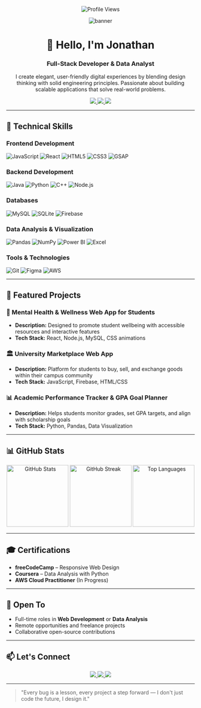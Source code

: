 <p align="center"> 
  <img src="https://komarev.com/ghpvc/?username=TechElevate-coder&label=Profile%20views&color=0e75b6&style=flat" alt="Profile Views" /> 
</p>

<!-- Banner / GIF -->
<p align="center">
  <img src="https://i.ibb.co/1d3P7Ck/github-banner.gif" alt="banner" />
</p>

<h1 align="center">👋 Hello, I'm Jonathan</h1>
<h3 align="center">Full-Stack Developer & Data Analyst</h3>

<p align="center">
  I create elegant, user-friendly digital experiences by blending design thinking with solid engineering principles. Passionate about building scalable applications that solve real-world problems.
</p>

<p align="center">
  <a href="mailto:techelevate82@gmail.com">
    <img src="https://img.shields.io/badge/Email-D14836?logo=gmail&logoColor=white" />
  </a>
  <a href="https://linkedin.com/in/jonathan-annan">
    <img src="https://img.shields.io/badge/LinkedIn-0077B5?logo=linkedin&logoColor=white" />
  </a>
  <a href="https://techelevate-coder.github.io/My-Portfolio/Portfolio.html">
    <img src="https://img.shields.io/badge/Portfolio-000000?logo=about.me&logoColor=white" />
  </a>
</p>

---

## 🚀 Technical Skills

### **Frontend Development**
![JavaScript](https://img.shields.io/badge/JavaScript-F7DF1E?logo=javascript&logoColor=black)
![React](https://img.shields.io/badge/React-20232A?logo=react&logoColor=61DAFB)
![HTML5](https://img.shields.io/badge/HTML5-E34F26?logo=html5&logoColor=white)
![CSS3](https://img.shields.io/badge/CSS3-1572B6?logo=css3&logoColor=white)
![GSAP](https://img.shields.io/badge/GSAP-88CE02?logo=greensock&logoColor=white)

### **Backend Development**
![Java](https://img.shields.io/badge/Java-007396?logo=java&logoColor=white)
![Python](https://img.shields.io/badge/Python-3776AB?logo=python&logoColor=white)
![C++](https://img.shields.io/badge/C++-00599C?logo=cplusplus&logoColor=white)
![Node.js](https://img.shields.io/badge/Node.js-339933?logo=node.js&logoColor=white)

### **Databases**
![MySQL](https://img.shields.io/badge/MySQL-4479A1?logo=mysql&logoColor=white)
![SQLite](https://img.shields.io/badge/SQLite-003B57?logo=sqlite&logoColor=white)
![Firebase](https://img.shields.io/badge/Firebase-FFCA28?logo=firebase&logoColor=black)

### **Data Analysis & Visualization**
![Pandas](https://img.shields.io/badge/Pandas-150458?logo=pandas&logoColor=white)
![NumPy](https://img.shields.io/badge/NumPy-013243?logo=numpy&logoColor=white)
![Power BI](https://img.shields.io/badge/Power_BI-F2C811?logo=powerbi&logoColor=black)
![Excel](https://img.shields.io/badge/Excel-217346?logo=microsoftexcel&logoColor=white)

### **Tools & Technologies**
![Git](https://img.shields.io/badge/Git-F05032?logo=git&logoColor=white)
![Figma](https://img.shields.io/badge/Figma-F24E1E?logo=figma&logoColor=white)
![AWS](https://img.shields.io/badge/AWS-232F3E?logo=amazonaws&logoColor=white)

---

## 📁 Featured Projects

### 🧠 Mental Health & Wellness Web App for Students
- **Description:** Designed to promote student wellbeing with accessible resources and interactive features
- **Tech Stack:** React, Node.js, MySQL, CSS animations


### 🏛️ University Marketplace Web App
- **Description:** Platform for students to buy, sell, and exchange goods within their campus community
- **Tech Stack:** JavaScript, Firebase, HTML/CSS


### 📊 Academic Performance Tracker & GPA Goal Planner
- **Description:** Helps students monitor grades, set GPA targets, and align with scholarship goals
- **Tech Stack:** Python, Pandas, Data Visualization


---

## 📊 GitHub Stats  

<p align="center">
  <img src="https://github-readme-stats.vercel.app/api?username=TechElevate-coder&show_icons=true&theme=radical" alt="GitHub Stats" height="165" />
  <img src="https://streak-stats.demolab.com?user=TechElevate-coder&theme=radical" alt="GitHub Streak" height="165" />
  <img src="https://github-readme-stats-sigma-five.vercel.app/api/top-langs/?username=TechElevate-coder&layout=compact&theme=radical" alt="Top Languages" height="165" />
</p>



---

## 🎓 Certifications

- **freeCodeCamp** – Responsive Web Design
- **Coursera** – Data Analysis with Python
- **AWS Cloud Practitioner** (In Progress)

---

## 💼 Open To

- Full-time roles in **Web Development** or **Data Analysis**
- Remote opportunities and freelance projects
- Collaborative open-source contributions

---

## 📫 Let's Connect

<p align="center">
  <a href="mailto:techelevate82@gmail.com">
    <img src="https://img.shields.io/badge/Email-techelevate82@gmail.com-D14836?logo=gmail&logoColor=white" />
  </a>
  <a href="https://linkedin.com/in/jonathan-annan">
    <img src="https://img.shields.io/badge/LinkedIn-Jonathan-0077B5?logo=linkedin&logoColor=white" />
  </a>
  <a href="https://techelevate-coder.github.io/My-Portfolio/Portfolio.html">
    <img src="https://img.shields.io/badge/Portfolio-My%20Work-000000?logo=about.me&logoColor=white" />
  </a>
</p>

---

> "Every bug is a lesson, every project a step forward — I don't just code the future, I design it."
